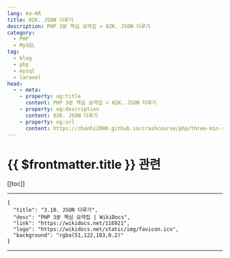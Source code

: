 ```yaml
---
lang: ko-KR
title: 02K. JSON 다루기
description: PHP 3분 핵심 요약집 > 02K. JSON 다루기
category: 
  - PHP
  - MySQL
tag: 
  - blog
  - php
  - mysql
  - laravel
head:
  - - meta:
    - property: og:title
      content: PHP 3분 핵심 요약집 > 02K. JSON 다루기
    - property: og:description
      content: 02K. JSON 다루기
    - property: og:url
      content: https://chanhi2000.github.io/crashcourse/php/three-min-summary/02-web/02K.html
---
```


# {{ $frontmatter.title }} 관련

[[toc]]

---

```component VPCard
{
  "title": "3.10. JSON 다루기",
  "desc": "PHP 3분 핵심 요약집 | WikiDocs",
  "link": "https://wikidocs.net/116921",
  "logo": "https://wikidocs.net/static/img/favicon.ico",
  "background": "rgba(51,122,183,0.2)"
}
```

---
